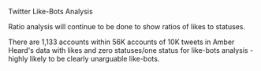 Twitter Like-Bots Analysis

Ratio analysis will continue to be done to show ratios of likes to statuses.

There are 1,133 accounts within 56K accounts of 10K tweets in Amber Heard's data with likes and zero statuses/one status for like-bots analysis - highly likely to be clearly unarguable like-bots. 
